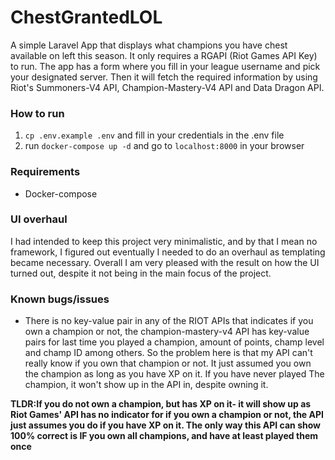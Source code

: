 # ChestGrantedLOL

A simple Laravel App that displays what champions you have chest available on left this season.
It only requires a RGAPI (Riot Games API Key) to run. The app has a form where you fill in your league username
and pick your designated server. Then it will fetch the required information by using Riot's Summoners-V4 API,
Champion-Mastery-V4 API and Data Dragon API.


### How to run
1. `cp .env.example .env` and fill in your credentials in the .env file
2. run `docker-compose up -d` and go to  `localhost:8000` in your browser

### Requirements
* Docker-compose


### UI overhaul
I had intended to keep this project very minimalistic, and by that I mean no framework,
I figured out eventually I needed to do an overhaul as templating became necessary. Overall I am very
pleased with the result on how the UI turned out, despite it not being in the main focus of the project.

### Known bugs/issues
*  There is no key-value pair in any of the RIOT APIs that indicates if you own a champion
   or not, the champion-mastery-v4 API has key-value pairs for last time you played
   a champion, amount of points, champ level and champ ID among others.
   So the problem here is that my API can't really know if you own that champion or not.
   It just assumed you own the champion as long as you have XP on it. If you have never played
   The champion, it won't show up in the API in, despite owning it.

**TLDR:If you do not own a champion, but has XP on it- it will show up as Riot Games' API
has no indicator for if you own a champion or not,
the API just assumes you do if you have XP on it. The only way this API can show 100% correct is
IF you own all champions,
and have at least played them once**

